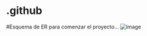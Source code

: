 # .github

#Esquema de ER para comenzar el proyecto...
![image](https://github.com/user-attachments/assets/a7522957-ca48-4fac-875e-d71d608634e3)
